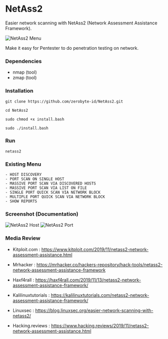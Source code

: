 # NetAss2
Easier network scanning with NetAss2 (Network Assessment Assistance Framework).

![NetAss2 Menu](https://raw.githubusercontent.com/zerobyte-id/NetAss2/master/img-docs/netass2-menu.png)

Make it easy for Pentester to do penetration testing on network.

### Dependencies
- nmap (tool)
- zmap (tool)

### Installation

```
git clone https://github.com/zerobyte-id/NetAss2.git
```
```
cd NetAss2
```
```
sudo chmod +x install.bash
```
```
sudo ./install.bash
```

### Run

```
netass2
```

### Existing Menu

```
- HOST DISCOVERY
- PORT SCAN ON SINGLE HOST
- MASSIVE PORT SCAN VIA DISCOVERED HOSTS
- MASSIVE PORT SCAN VIA LIST ON FILE
- SINGLE PORT QUICK SCAN VIA NETWORK BLOCK
- MULTIPLE PORT QUICK SCAN VIA NETWORK BLOCK
- SHOW REPORTS
```

### Screenshot (Documentation)
![NetAss2 Host](https://raw.githubusercontent.com/zerobyte-id/NetAss2/master/img-docs/netass2-host.png)
![NetAss2 Port](https://raw.githubusercontent.com/zerobyte-id/NetAss2/master/img-docs/netass2-port.png)


### Media Review
- Kitploit.com : <a href="https://www.kitploit.com/2019/11/netass2-network-assessment-assistance.html">https://www.kitploit.com/2019/11/netass2-network-assessment-assistance.html</a>

- Mrhacker : <a href="https://mrhacker.co/hackers-repository/hack-tools/netass2-network-assessment-assistance-framework">https://mrhacker.co/hackers-repository/hack-tools/netass2-network-assessment-assistance-framework</a>

- Haxf4rall : <a href="https://haxf4rall.com/2019/11/13/netass2-network-assessment-assistance-framework/">https://haxf4rall.com/2019/11/13/netass2-network-assessment-assistance-framework/</a>

- Kalilinuxtutorials : <a href="https://kalilinuxtutorials.com/netass2-network-assessment-assistance-framework/">https://kalilinuxtutorials.com/netass2-network-assessment-assistance-framework/</a>

- Linuxsec : <a href="https://blog.linuxsec.org/easier-network-scanning-with-netass2/">https://blog.linuxsec.org/easier-network-scanning-with-netass2/</a>

- Hacking.reviews : <a href="https://www.hacking.reviews/2019/11/netass2-network-assessment-assistance.html">https://www.hacking.reviews/2019/11/netass2-network-assessment-assistance.html</a>
